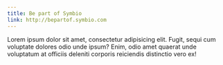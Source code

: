 ```yaml
---
title: Be part of Symbio
link: http://bepartof.symbio.com
---
```


Lorem ipsum dolor sit amet, consectetur adipisicing elit. Fugit, sequi cum voluptate dolores odio unde ipsum? Enim, odio amet quaerat unde voluptatum at officiis deleniti corporis reiciendis distinctio vero ex!
